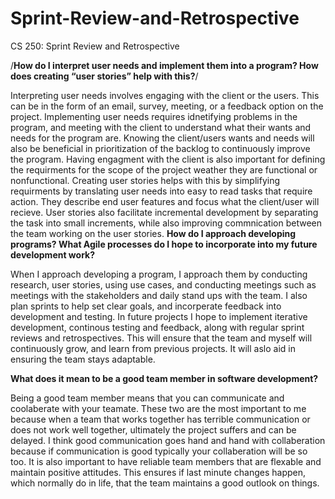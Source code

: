 # Sprint-Review-and-Retrospective

CS 250: Sprint Review and Retrospective

/**How do I interpret user needs and implement them into a program? How does creating “user stories” help with this?**/

Interpreting user needs involves engaging with the client or the users. This can be in the form of an email, survey, meeting, or a feedback option on the project. Implementing user needs requires idnetifying problems in the program, and meeting with the client to understand what their wants and needs for the program are. Knowing the client/users wants and needs will also be beneficial in prioritization of the backlog to continuously improve the program. Having engagment with the client is also important for defining the requirments for the scope of the project weather they are functional or nonfunctional. Creating user stories helps with this by simplifying requirments by translating user needs into easy to read tasks that require action. They describe end user features and focus what the client/user will recieve. User stories also facilitate incremental development by separating the task into small increments, while also improving commnication between the team working on the user stories.
**How do I approach developing programs? What Agile processes do I hope to incorporate into my future development work?**

When I approach developing a program, I approach them by conducting research, user stories, using use cases, and conducting meetings such as meetings with the stakeholders and daily stand ups with the team. I also plan sprints to help set clear goals, and incorperate feedback into development and testing. In future projects I hope to implement iterative development, continous testing and feedback, along with regular sprint reviews and retrospectives. This will ensure that the team and myself will continuously grow, and learn from previous projects. It will aslo aid in ensuring the team stays adaptable.

**What does it mean to be a good team member in software development?**

Being a good team member means that you can communicate and coolaberate with your teamate. These two are the most important to me because when a team that works together has terrible communication or does not work well together, ultimately the project suffers and can be delayed. I think good communication goes hand and hand with collaberation because if communication is good typically your collaberation will be so too. It is also important to have reliable team members that are flexable and maintain positive attitudes. This ensures if last minute changes happen, which normally do in life, that the team maintains a good outlook on things. 

